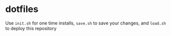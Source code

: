 # dotfiles

Use `init.sh` for one time installs, `save.sh` to save your changes, and `load.sh` to deploy this repository
